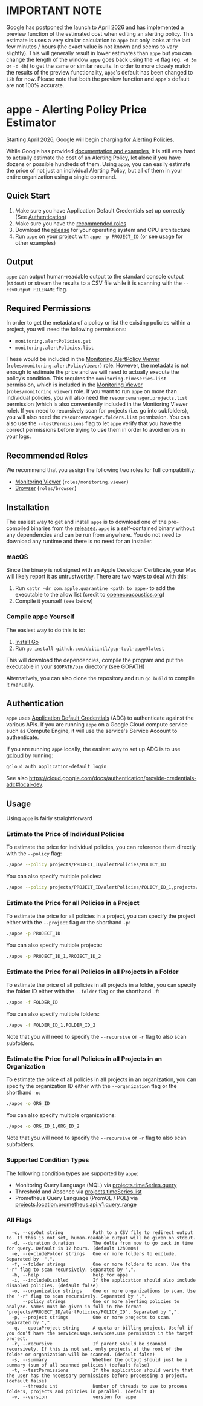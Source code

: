 # IMPORTANT NOTE

Google has postponed the launch to April 2026 and has implemented a preview function of the estimated cost when editing an alerting policy. This estimate is uses a very similar calculation to `appe` but only looks at the last few minutes / hours (the exact value is not known and seems to vary slightly). This will generally result in lower estimates than `appe` but you can change the length of the window `appe` goes back using the `-d` flag (eg. `-d 5m` or `-d 4h`) to get the same or similar results. In order to more closely match the results of the preview functionality, `appe`'s default has been changed to `12h` for now.
Please note that both the preview function and `appe`'s default are not 100% accurate.

# appe - Alerting Policy Price Estimator

Starting April 2026, Google will begin charging for [Alerting Policies](https://cloud.google.com/monitoring/alerts).

While Google has provided [documentation and examples](https://cloud.google.com/stackdriver/pricing#pricing-alerting), it is still very hard to actually estimate the cost of an Alerting Policy, let alone if you have dozens or possible hundreds of them.
Using `appe`, you can easily estimate the price of not just an individual Alerting Policy, but all of them in your entire organization using a single command.

## Quick Start
1. Make sure you have Application Default Credentials set up correctly (See [Authentication](#authentication))
2. Make sure you have the [recommended roles](#recommended-roles)
3. Download the [release](https://github.com/doitintl/gcp-tool-appe/releases) for your operating system and CPU architecture
4. Run `appe` on your project with `appe -p PROJECT_ID` (or see [usage](#usage) for other examples)

## Output
`appe` can output human-readable output to the standard console output (`stdout`) or stream the results to a CSV file while it is scanning with the `--csvOutput FILENAME` flag.

## Required Permissions
In order to get the metadata of a policy or list the existing policies within a project, you will need the following permissions:
- `monitoring.alertPolicies.get`
- `monitoring.alertPolicies.list`

These would be included in the [Monitoring AlertPolicy Viewer](https://cloud.google.com/iam/docs/understanding-roles#monitoring.alertPolicyViewer) (`roles/monitoring.alertPolicyViewer`) role. However, the metadata is not enough to estimate the price and we will need to actually execute the policy’s condition. This requires the `monitoring.timeSeries.list` permission, which is included in the [Monitoring Viewer](https://cloud.google.com/iam/docs/understanding-roles#monitoring.viewer) (`roles/monitoring.viewer`) role.
If you want to run `appe` on more than individual policies, you will also need the `resourcemanager.projects.list` permission (which is also conveniently included in the Monitoring Viewer role). If you need to recursively scan for projects (i.e. go into subfolders), you will also need the `resourcemanager.folders.list` permission.
You can also use the `--testPermissions` flag to let `appe` verify that you have the correct permissions before trying to use them in order to avoid errors in your logs.

## Recommended Roles
We recommend that you assign the following two roles for full compatibility:
- [Monitoring Viewer](https://cloud.google.com/iam/docs/understanding-roles#monitoring.viewer) (`roles/monitoring.viewer`)
- [Browser](https://cloud.google.com/iam/docs/understanding-roles#browser) (`roles/browser`)

## Installation
The easiest way to get and install `appe` is to download one of the pre-compiled binaries from the [releases](https://github.com/doitintl/gcp-tool-appe/releases). `appe` is a self-contained binary without any dependencies and can be run from anywhere. You do not need to download any runtime and there is no need for an installer.

### macOS
Since the binary is not signed with an Apple Developer Certificate, your Mac will likely report it as untrustworthy.
There are two ways to deal with this:
1. Run `xattr -dr com.apple.quarantine <path to appe>` to add the executable to the allow list (credit to [openecoacoustics.org](https://openecoacoustics.org/resources/help-centre/software/unsigned/))
2. Compile it yourself (see below)

### Compile appe Yourself
The easiest way to do this is to:
1. [Install Go](https://go.dev/doc/install)
2. Run `go install github.com/doitintl/gcp-tool-appe@latest`

This will download the dependencies, compile the program and put the executable in your `$GOPATH/bin` directory (see [GOPATH](https://go.dev/wiki/GOPATH))

Alternatively, you can also clone the repository and run `go build` to compile it manually.

## Authentication
`appe` uses [Application Default Credentials](https://cloud.google.com/docs/authentication/application-default-credentials) (ADC) to authenticate against the various APIs.
If you are running `appe` on a Google Cloud compute service such as Compute Engine, it will use the service's Service Account to authenticate.

If you are running `appe` locally, the easiest way to set up ADC is to use [gcloud](https://cloud.google.com/sdk/gcloud/reference/auth/application-default/login) by running:
```bash
gcloud auth application-default login
```

See also https://cloud.google.com/docs/authentication/provide-credentials-adc#local-dev.

## Usage
Using `appe` is fairly straightforward

### Estimate the Price of Individual Policies
To estimate the price for individual policies, you can reference them directly with the `--policy` flag:
```bash
./appe --policy projects/PROJECT_ID/alertPolicies/POLICY_ID
```
You can also specify multiple policies:
```bash
./appe --policy projects/PROJECT_ID/alertPolicies/POLICY_ID_1,projects/PROJECT_ID/alertPolicies/POLICY_ID_2
```

### Estimate the Price for all Policies in a Project
To estimate the price for all policies in a project, you can specify the project either with the `--project` flag or the shorthand `-p`:
```bash
./appe -p PROJECT_ID
```
You can also specify multiple projects:
```bash
./appe -p PROJECT_ID_1,PROJECT_ID_2
```

### Estimate the Price for all Policies in all Projects in a Folder
To estimate the price of all policies in all projects in a folder, you can specify the folder ID either with the `--folder` flag or the shorthand `-f`:
```bash
./appe -f FOLDER_ID
```
You can also specify multiple folders:
```bash
./appe -f FOLDER_ID_1,FOLDER_ID_2
```
Note that you will need to specify the `--recursive` or `-r` flag to also scan subfolders.

### Estimate the Price for all Policies in all Projects in an Organization
To estimate the price of all policies in all projects in an organization, you can specify the organization ID either with the `--organization` flag or the shorthand `-o`:
```bash
./appe -o ORG_ID
```
You can also specify multiple organizations:
```bash
./appe -o ORG_ID_1,ORG_ID_2
```
Note that you will need to specify the `--recursive` or `-r` flag to also scan subfolders.

### Supported Condition Types
The following condition types are supported by `appe`:
- Monitoring Query Language (MQL) via [projects.timeSeries.query](https://cloud.google.com/monitoring/api/ref_v3/rest/v3/projects.timeSeries/query)
- Threshold and Absence via [projects.timeSeries.list](https://cloud.google.com/monitoring/api/ref_v3/rest/v3/projects.timeSeries/list)
- Prometheus Query Language (PromQL / PQL) via [projects.location.prometheus.api.v1.query_range](https://cloud.google.com/monitoring/api/ref_v3/rest/v1/projects.location.prometheus.api.v1/query_range)

### All Flags
```
  -c, --csvOut string           Path to a CSV file to redirect output to. If this is not set, human-readable output will be given on stdout.
  -d, --duration duration       The delta from now to go back in time for query. Default is 12 hours. (default 12h0m0s)
  -e, --excludeFolder strings   One or more folders to exclude. Separated by  ",".
  -f, --folder strings          One or more folders to scan. Use the "-r" flag to scan recursively. Separated by ",".
  -h, --help                    help for appe
  -i, --includeDisabled         If the application should also include disabled policies. (default false)
  -o, --organization strings    One or more organizations to scan. Use the "-r" flag to scan recursively. Separated by ",".
      --policy strings          One or more alerting policies to analyze. Names must be given in full in the format "projects/PROJECT_ID/alertPolicies/POLICY_ID". Separated by ",".
  -p, --project strings         One or more projects to scan. Separated by ",".
  -q, --quotaProject string     A quota or billing project. Useful if you don't have the serviceusage.services.use permission in the target project.
  -r, --recursive               If parent should be scanned recursively. If this is not set, only projects at the root of the folder or organization will be scanned. (default false)
  -s, --summary                 Whether the output should just be a summary (sum of all scanned policies) (default false)
  -t, --testPermissions         If the application should verify that the user has the necessary permissions before processing a project. (default false)
      --threads int             Number of threads to use to process folders, projects and policies in parallel. (default 4)
  -v, --version                 version for appe
```
